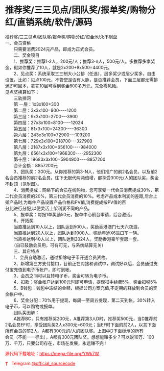 # 推荐奖/三三见点/团队奖/报单奖/购物分红/直销系统/软件/源码

推荐奖/三三见点/团队奖/报单奖/购物分红/资金池/永不崩盘<br>一、会员资格<br>　　只需要消费2024元产品，即成为正式会员。<br>　　二、奖金项目<br>　　1、推荐奖：推荐1-2人，200元/人；推荐3-n人，500元/人。多推荐多拿奖金，假如你推荐了10人，就是2x200+8x500=4400元。<br>　　2、见点奖：系统采取三三制大小公排（任选），层多奖少或层少奖多，自由设置。比如：见点100元，不管您是否有人脉，是否推荐会员，下面三层都无需排满即可回本，拿完10层可得到奖金800多万元，完全零风险。<br>见点奖换算如下：<br>　　三轨排网<br>　　第 一层：1x3x100=300<br>　　第二层：3x3x100=900----1200<br>　　第三层：9x3x100=2700---3900<br>　　第四层：27x3x100=8100----12024<br>　　第五层：81x3x100=24300----36300<br>　　第六层：243x3x100=72900---109200<br>　　第七层：729x3x100=218700---327900<br>　　第八层：2187x3x100=656100----984000<br>　　第九层：6561x3x100=1968300----2952300<br>　　第十层：19683x3x100=5904900----8857200<br>　　合计金额：8857200元<br>　　3、团队奖：300元。从你推荐的第3-N人，他们推广的前2名会员，以及前2名会员推荐的前2名会员，往下无限代两两倍增，都享受300元/人的团队奖，奖金不封顶（见附图）。<br>　　4、消费提成：网络下的会员在线购物，您可享受一代会员消费提成30%，第二代会员消费的20%，第三代会员消费的10%。考虑产品成本利润的差距,后台上架产品时,为每件产品设置产品价格和PV值,消费提成按PV值的百<br>分比进行分配,以便灵活上架利润不同的产品。<br>　　5、报单奖：每报1单奖励50元，报单中心前台申请，后台激活。<br>　　6、开拓奖<br>　　当直推达到10人以上，团队达到500人，奖励香港澳门七天六夜游。<br>　　当直推达到20人以上，团队达到1000人，奖励粤迪X6进口车一辆。<br>　　当直推达到40人以上，团队达到2024人，奖励香港豪华套房一套。<br>　　（自已鼓励会员用，可有可无，与系统结算无关）<br>　　三、其它特点<br>　　1、会员自助激活，通过扣除电子币开通会员资格。<br>　　2、新增第三方支付接口，目前正在对接和调试中，调试好以后，会员通过支付宝充值到电子币帐户，即时到帐。<br>　　3、会员之间可以互转电子币，奖金可转为电子币。<br>　　4、扣款：奖金帐户达到100元时即可申请，提现扣手续费5%，奖金扣税5%<br>　　5、B钱包：钱包中冻结的金额，根据公司方案充值,不定期的释放到会员的奖金帐户中。<br>　　6、奖金分配：70%用于提现，每周一至周五提现，第二天到帐。30%转入电子币，可以购物或报单。<br>　　团队奖图解：<br>　　A推荐BC，只有推荐奖200元，A推荐第3人D时，推荐奖500元，当D推荐前2名会员EF时，享受团队奖2人x300元=600元；当EF时下面的前2人，以其下面所有会员的前2人，A都有300元的/人的团队奖。上图中D下面标示的所有<br>会员（不能一一标出），A都有300元团队奖。想想能赚多少？可以说10万、100万、千万，只要公司存在，市场在发展，永远赚不完！<br>


<p style="color: red;">源代码下载地址：<a href="https://mega-file.org/YWk7W" style="color: red;">https://mega-file.org/YWk7W</a></p><p style="color: red;"><img src="https://cdn-icons-png.flaticon.com/512/2111/2111646.png" alt="Telegram Icon" style="width: 16px; vertical-align: middle; margin-right: 5px;">Telegram:<a href="https://t.me/official_sourcecode" style="color: red;">@official_sourcecode</a></p>